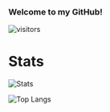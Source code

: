 ### Welcome to my GitHub!

![visitors](https://visitor-badge.laobi.icu/badge?page_id=JustAnother-Programmer)

# Stats

![Stats](https://github-readme-stats.vercel.app/api?username=JustAnother-Programmer&theme=tokyonight&show_icons=true)

![Top Langs](https://github-readme-stats.vercel.app/api/top-langs/?username=JustAnother-Programmer&theme=tokyonight)
